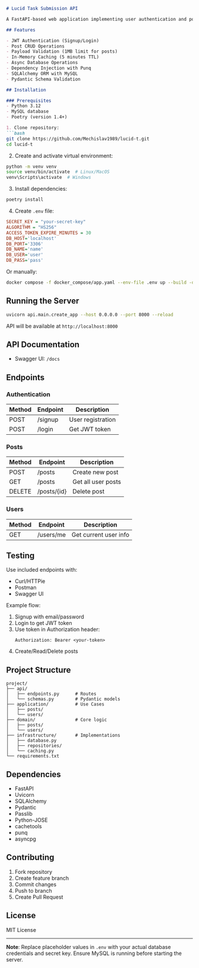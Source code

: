 ```markdown
# Lucid Task Submission API

A FastAPI-based web application implementing user authentication and post management with JWT, following MVC and DDD principles.

## Features

- JWT Authentication (Signup/Login)
- Post CRUD Operations
- Payload Validation (1MB limit for posts)
- In-Memory Caching (5 minutes TTL)
- Async Database Operations
- Dependency Injection with Punq
- SQLAlchemy ORM with MySQL
- Pydantic Schema Validation

## Installation

### Prerequisites
- Python 3.12
- MySQL database
- Poetry (version 1.4+)

1. Clone repository:
```bash
git clone https://github.com/Mechislav1989/lucid-t.git
cd lucid-t
```

2. Create and activate virtual environment:
```bash
python -m venv venv
source venv/bin/activate  # Linux/MacOS
venv\Scripts\activate  # Windows
```

3. Install dependencies:
```bash
poetry install
```

4. Create `.env` file:
```ini
SECRET_KEY = "your-secret-key"
ALGORITHM = "HS256"
ACCESS_TOKEN_EXPIRE_MINUTES = 30
DB_HOST='localhost'
DB_PORT='3306'
DB_NAME='name'
DB_USER='user'
DB_PASS='pass'
```

Or manually:
```bash
docker compose -f docker_compose/app.yaml --env-file .env up --build -d
```

## Running the Server
```bash
uvicorn api.main.create_app --host 0.0.0.0 --port 8000 --reload
```
API will be available at `http://localhost:8000`

## API Documentation
- Swagger UI: `/docs`

## Endpoints

### Authentication
| Method | Endpoint | Description |
|--------|----------|-------------|
| POST   | /signup  | User registration |
| POST   | /login   | Get JWT token |

### Posts
| Method | Endpoint | Description |
|--------|----------|-------------|
| POST   | /posts   | Create new post |
| GET    | /posts   | Get all user posts |
| DELETE | /posts/{id} | Delete post |

### Users
| Method | Endpoint | Description |
|--------|----------|-------------|
| GET    | /users/me | Get current user info |

## Testing
Use included endpoints with:
- Curl/HTTPie
- Postman
- Swagger UI

Example flow:
1. Signup with email/password
2. Login to get JWT token
3. Use token in Authorization header:
   ```
   Authorization: Bearer <your-token>
   ```
4. Create/Read/Delete posts

## Project Structure
```
project/
├── api/
│   ├── endpoints.py      # Routes
│   └── schemas.py        # Pydantic models
├── application/          # Use Cases
│   ├── posts/
│   └── users/
├── domain/               # Core logic
│   ├── posts/
│   └── users/
├── infrastructure/       # Implementations
│   ├── database.py
│   ├── repositories/
│   └── caching.py
└── requirements.txt
```

## Dependencies
- FastAPI
- Uvicorn
- SQLAlchemy
- Pydantic
- Passlib
- Python-JOSE
- cachetools
- punq
- asyncpg

## Contributing
1. Fork repository
2. Create feature branch
3. Commit changes
4. Push to branch
5. Create Pull Request

## License
MIT License

---

**Note**: Replace placeholder values in `.env` with your actual database credentials and secret key. Ensure MySQL is running before starting the server.
```
